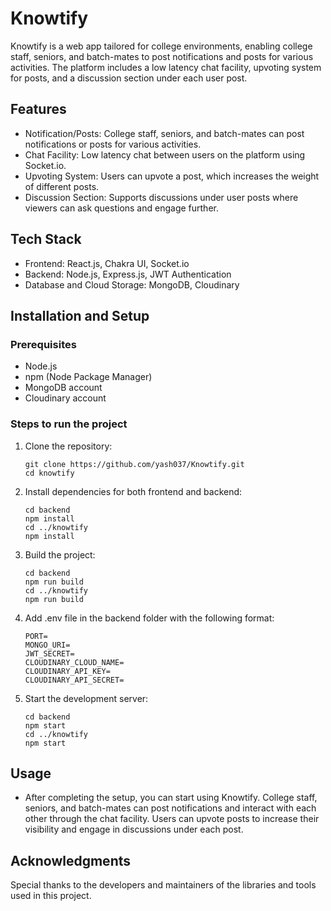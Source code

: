 # Knowtify

Knowtify is a web app tailored for college environments, enabling college staff, seniors, and batch-mates to post notifications and posts for various activities. The platform includes a low latency chat facility, upvoting system for posts, and a discussion section under each user post.

## Features

- Notification/Posts: College staff, seniors, and batch-mates can post notifications or posts for various activities.
- Chat Facility: Low latency chat between users on the platform using Socket.io.
- Upvoting System: Users can upvote a post, which increases the weight of different posts.
- Discussion Section: Supports discussions under user posts where viewers can ask questions and engage further.

## Tech Stack

- Frontend: React.js, Chakra UI, Socket.io
- Backend: Node.js, Express.js, JWT Authentication
- Database and Cloud Storage: MongoDB, Cloudinary

## Installation and Setup

### Prerequisites

- Node.js
- npm (Node Package Manager)
- MongoDB account
- Cloudinary account

### Steps to run the project

1. Clone the repository:
   ```
   git clone https://github.com/yash037/Knowtify.git
   cd knowtify
   ```
2. Install dependencies for both frontend and backend:
   ```
   cd backend
   npm install
   cd ../knowtify
   npm install
   ```
3. Build the project:
   ```
   cd backend
   npm run build
   cd ../knowtify
   npm run build
   ```
4. Add .env file in the backend folder with the following format:
   ```
   PORT=
   MONGO_URI=
   JWT_SECRET=
   CLOUDINARY_CLOUD_NAME=
   CLOUDINARY_API_KEY=
   CLOUDINARY_API_SECRET=
   ```
5. Start the development server:
   ```
   cd backend
   npm start
   cd ../knowtify
   npm start
   ```

## Usage
- After completing the setup, you can start using Knowtify. College staff, seniors, and batch-mates can post notifications and interact with each other through the chat facility. Users can upvote posts to increase their visibility and engage in discussions under each post.

## Acknowledgments
Special thanks to the developers and maintainers of the libraries and tools used in this project.
